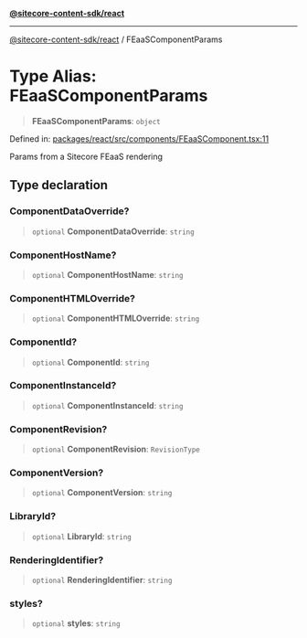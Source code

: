 [**@sitecore-content-sdk/react**](../README.md)

***

[@sitecore-content-sdk/react](../README.md) / FEaaSComponentParams

# Type Alias: FEaaSComponentParams

> **FEaaSComponentParams**: `object`

Defined in: [packages/react/src/components/FEaaSComponent.tsx:11](https://github.com/Sitecore/content-sdk/blob/0d1933830661df0273ddb41b92f4a0934e861521/packages/react/src/components/FEaaSComponent.tsx#L11)

Params from a Sitecore FEaaS rendering

## Type declaration

### ComponentDataOverride?

> `optional` **ComponentDataOverride**: `string`

### ComponentHostName?

> `optional` **ComponentHostName**: `string`

### ComponentHTMLOverride?

> `optional` **ComponentHTMLOverride**: `string`

### ComponentId?

> `optional` **ComponentId**: `string`

### ComponentInstanceId?

> `optional` **ComponentInstanceId**: `string`

### ComponentRevision?

> `optional` **ComponentRevision**: `RevisionType`

### ComponentVersion?

> `optional` **ComponentVersion**: `string`

### LibraryId?

> `optional` **LibraryId**: `string`

### RenderingIdentifier?

> `optional` **RenderingIdentifier**: `string`

### styles?

> `optional` **styles**: `string`
